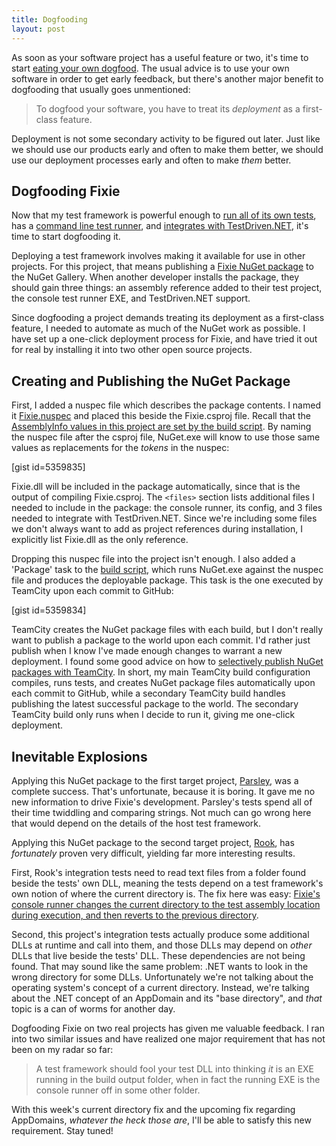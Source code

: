 ```yaml
---
title: Dogfooding
layout: post
---
```


As soon as your software project has a useful feature or two, it's time to start <a href="http://en.wikipedia.org/wiki/Eating_your_own_dog_food">eating your own dogfood</a>. The usual advice is to use your own software in order to get early feedback, but there's another major benefit to dogfooding that usually goes unmentioned:

<blockquote>To dogfood your software, you have to treat its <em>deployment</em> as a first-class feature.</blockquote>

Deployment is not some secondary activity to be figured out later. Just like we should use our products early and often to make them better, we should use our deployment processes early and often to make <em>them</em> better.

<h2>Dogfooding Fixie</h2>

Now that my test framework is powerful enough to <a href="http://www.headspring.com/patrick/bootstrapping/">run all of its own tests</a>, has a <a href="https://github.com/plioi/fixie/blob/9a124ba6c460cf93c1507be68622245033f30454/src/Fixie.Console/Program.cs">command line test runner</a>, and <a href="https://github.com/plioi/fixie/blob/9a124ba6c460cf93c1507be68622245033f30454/src/Fixie.TestDriven/Runner.cs">integrates with TestDriven.NET</a>, it's time to start dogfooding it.

Deploying a test framework involves making it available for use in other projects. For this project, that means publishing a <a href="http://nuget.org/packages/Fixie">Fixie NuGet package</a> to the NuGet Gallery. When another developer installs the package, they should gain three things: an assembly reference added to their test project, the console test runner EXE, and TestDriven.NET support.

Since dogfooding a project demands treating its deployment as a first-class feature, I needed to automate as much of the NuGet work as possible. I have set up a one-click deployment process for Fixie, and have tried it out for real by installing it into two other open source projects.

<h2>Creating and Publishing the NuGet Package</h2>

First, I added a nuspec file which describes the package contents.  I named it <a href="https://github.com/plioi/fixie/blob/a4a358e45e5c1ef2aa6074f12d1075066d4e28ca/src/Fixie/Fixie.nuspec">Fixie.nuspec</a> and placed this beside the Fixie.csproj file. Recall that the <a href="http://www.headspring.com/patrick/socks-then-shoes/">AssemblyInfo values in this project are set by the build script</a>.  By naming the nuspec file after the csproj file, NuGet.exe will know to use those same values as replacements for the $tokens$ in the nuspec:

[gist id=5359835]

Fixie.dll will be included in the package automatically, since that is the output of compiling Fixie.csproj.  The <code>&lt;files&gt;</code> section lists additional files I needed to include in the package: the console runner, its config, and 3 files needed to integrate with TestDriven.NET.  Since we're including some files we don't always want to add as project references during installation, I explicitly list Fixie.dll as the only reference.

Dropping this nuspec file into the project isn't enough.  I also added a 'Package' task to the <a href="https://github.com/plioi/fixie/blob/a4a358e45e5c1ef2aa6074f12d1075066d4e28ca/default.ps1">build script</a>, which runs NuGet.exe against the nuspec file and produces the deployable package.  This task is the one executed by TeamCity upon each commit to GitHub:

[gist id=5359834]

TeamCity creates the NuGet package files with each build, but I don't really want to publish a package to the world upon each commit. I'd rather just publish when I know I've made enough changes to warrant a new deployment.  I found some good advice on how to <a href="http://blog.jonnyzzz.name/2011/09/selective-publishing-of-nuget-packages.html">selectively publish NuGet packages with TeamCity</a>.  In short, my main TeamCity build configuration compiles, runs tests, and creates NuGet package files automatically upon each commit to GitHub, while  a secondary TeamCity build handles publishing the latest successful package to the world.  The secondary TeamCity build only runs when I decide to run it, giving me one-click deployment.

<h2>Inevitable Explosions</h2>

Applying this NuGet package to the first target project, <a href="https://github.com/plioi/parsley">Parsley</a>, was a complete success.  That's unfortunate, because it is boring.  It gave me no new information to drive Fixie's development.  Parsley's tests spend all of their time twiddling and comparing strings. Not much can go wrong here that would depend on the details of the host test framework.

Applying this NuGet package to the second target project, <a href="https://github.com/plioi/rook">Rook</a>, has <em>fortunately</em> proven very difficult, yielding far more interesting results.

First, Rook's integration tests need to read text files from a folder found beside the tests' own DLL, meaning the tests depend on a test framework's own notion of where the current directory is.  The fix here was easy: <a href="https://github.com/plioi/fixie/commit/9a124ba6c460cf93c1507be68622245033f30454">Fixie's console runner changes the current directory to the test assembly location during execution, and then reverts to the previous directory</a>.

Second, this project's integration tests actually produce some additional DLLs at runtime and call into them, and those DLLs may depend on <em>other</em> DLLs that live beside the tests' DLL.  These dependencies are not being found.  That may sound like the same problem: .NET wants to look in the wrong directory for some DLLs.  Unfortunately we're not talking about the operating system's concept of a current directory.  Instead, we're talking about the .NET concept of an AppDomain and its "base directory", and <em>that</em> topic is a can of worms for another day.

Dogfooding Fixie on two real projects has given me valuable feedback.  I ran into two similar issues and have realized one major requirement that has not been on my radar so far:

<blockquote>A test framework should fool your test DLL into thinking <em>it</em> is an EXE running in the build output folder, when in fact the running EXE is the console runner off in some other folder.</blockquote>

With this week's current directory fix and the upcoming fix regarding AppDomains, <em>whatever the heck those are</em>, I'll be able to satisfy this new requirement.  Stay tuned!